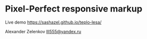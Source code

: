 # Pixel-Perfect responsive markup

Live demo https://sashazel.github.io/teplo-lesa/

Alexander Zelenkov
lll555@yandex.ru
